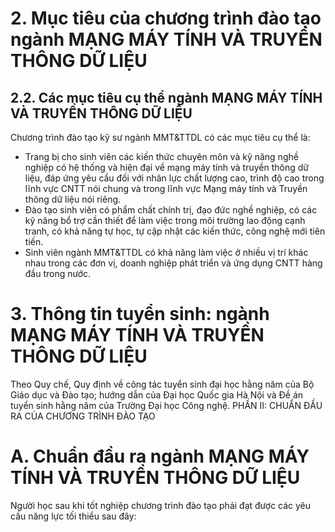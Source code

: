 # 2.  Mục tiêu của chương trình đào tạo ngành MẠNG MÁY TÍNH VÀ TRUYỀN THÔNG DỮ LIỆU
## 2.2. Các mục tiêu cụ thể ngành MẠNG MÁY TÍNH VÀ TRUYỀN THÔNG DỮ LIỆU
Chương trình đào tạo kỹ sư ngành MMT&TTDL có các mục tiêu cụ thể là:
-   Trang bị cho sinh viên các kiến thức chuyên môn và kỹ năng nghề nghiệp có hệ thống và hiện đại về mạng máy tính và truyền thông dữ liệu, đáp ứng yêu cầu đối với nhân lực chất lượng cao, trình độ cao trong lĩnh vực CNTT nói chung và trong lĩnh vực Mạng máy tính và Truyền thông dữ liệu nói riêng.
-   Đào tạo sinh viên có phẩm chất chính trị, đạo đức nghề nghiệp, có các kỹ năng bổ trợ cần thiết để làm việc trong môi trường lao động cạnh tranh, có khả năng tự học, tự cập nhật các kiến thức, công nghệ mới tiên tiến.
-   Sinh viên ngành MMT&TTDL có khả năng làm việc ở nhiều vị trí khác nhau trong các đơn vị, doanh nghiệp phát triển và ứng dụng CNTT hàng đầu trong nước.
# 3.  Thông tin tuyển sinh: ngành MẠNG MÁY TÍNH VÀ TRUYỀN THÔNG DỮ LIỆU
Theo Quy chế, Quy định về công tác tuyển sinh đại học hằng năm của Bộ Giáo dục và Đào tạo; hướng dẫn của Đại học Quốc gia Hà Nội và Đề án tuyển sinh hằng năm của Trường Đại học Công nghệ.
PHẦN II: CHUẨN ĐẦU RA CỦA CHƯƠNG TRÌNH ĐÀO TẠO
# A. Chuẩn đầu ra ngành MẠNG MÁY TÍNH VÀ TRUYỀN THÔNG DỮ LIỆU
Người học sau khi tốt nghiệp chương trình đào tạo phải đạt được các yêu cầu năng lực tối thiểu sau đây:
